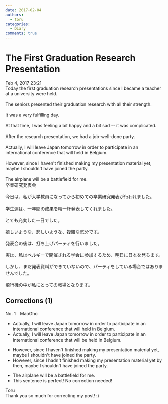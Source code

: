```yaml
---
date: 2017-02-04
authors:
  - toru
categories:
  - Diary
comments: true
---
```


# The First Graduation Research Presentation
<div class="date">Feb 4, 2017 23:21</div>
<div id="post"><div id="body_show_ori">
Today the first graduation research presentations since I became a teacher at a university were held.<br/><br/>The seniors presented their graduation research with all their strength.<br/><br/>It was a very fulfilling day.<br/><br/>At that time, I was feeling a bit happy and a bit sad -- it was complicated.<br/><br/>After the research presentation, we had a job-well-done party.<br/><br/>Actually, I will leave Japan tomorrow in order to participate in an international conference that will held in Belgium.<br/><br/>However, since I haven't finished making my presentation material yet, maybe I shouldn't have joined the party.<br/><br/>The airplane will be a battlefield for me.
</div></div>

<!-- more -->

<div id="post_ja"><div id="body_show_mo">
卒業研究発表会<br/><br/>今日は、私が大学教員になってから初めての卒業研究発表が行われました。<br/><br/>学生達は、一年間の成果を精一杯発表してくれました。<br/><br/>とても充実した一日でした。<br/><br/>嬉しいような、悲しいような、複雑な気分です。<br/><br/>発表会の後は、打ち上げパーティを行いました。<br/><br/>実は、私はベルギーで開催される学会に参加するため、明日に日本を発ちます。<br/><br/>しかし、まだ発表資料ができていないので、パーティをしている場合ではありませんでした。<br/><br/>飛行機の中が私にとっての戦場となります。
</div></div>

## Corrections (1)
<div id="block"><div class="first_name"> No. 1　<span class="just_name">MaoGho</span></div><div id="block2">
<ul class="correction_field">
<li class="incorrect">Actually, I will leave Japan tomorrow in order to participate in an international conference that will held in Belgium.</li>
<li class="corrected correct">
Actually, I will leave Japan tomorrow in order to participate in an international conference that will <span class="f_red">be </span>held in Belgium.
</li>
</ul>
<ul class="correction_field">
<li class="incorrect">However, since I haven't finished making my presentation material yet, maybe I shouldn't have joined the party.</li>
<li class="corrected correct">
However, since I <span class="f_red">hadn't</span> finished <span class="sline">making </span>my presentation material <span class="sline">yet </span><span class="f_red">by then</span>, maybe I shouldn't have joined the party.
</li>
</ul>
<ul class="correction_field">
<li class="incorrect">The airplane will be a battlefield for me.</li>
<li class="corrected perfect">This sentence is perfect! No correction needed!</li>
</ul>
</div><div class="name"><span class="just_name">Toru</span><br>
Thank you so much for correcting my post! :)
</div>
</div>
